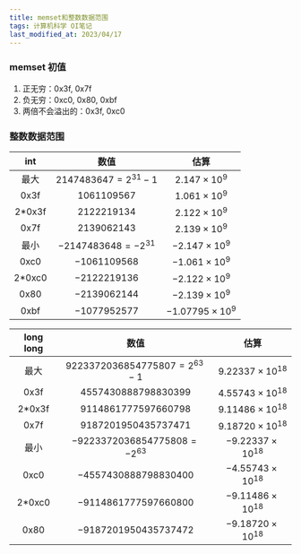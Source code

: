 ```yaml
---
title: memset和整数数据范围
tags: 计算机科学 OI笔记
last_modified_at: 2023/04/17
---
```


### memset 初值

1. 正无穷：0x3f, 0x7f
1. 负无穷：0xc0, 0x80, 0xbf
1. 两倍不会溢出的：0x3f, 0xc0

### 整数数据范围

|int|数值|估算|
| :----------: | :----------: | :----------: |
|最大|$2147483647=2^{31}-1$|$2.147 \times 10^9$|
|0x3f|$1061109567$|$1.061\times 10^9$|
|2\*0x3f|$2122219134$|$2.122\times 10^9$|
|0x7f|$2139062143$|$2.139\times 10^9$|
|最小  | $-2147483648=-2^{31}$ |$-2.147\times10^9$|
|0xc0  | $-1061109568$    | $-1.061\times10^9$ |
|2\*0xc0 |$-2122219136$    | $-2.122\times10^9$ |
|0x80  | $-2139062144$   | $-2.139\times10^9$ |
|0xbf |  $-1077952577$    | $-1.07795\times10^9$ |

|long long|数值|估算|
|:--:|:--:|:--:|
|最大  | $9223372036854775807=2^{63}-1$ | $9.22337\times10^{18}$ |
|0x3f |  $4557430888798830399$  | $4.55743\times10^{18}$ |
|2\*0x3f| $9114861777597660798$ | $9.11486\times10^{18}$ |
|0x7f |  $9187201950435737471$     | $9.18720\times10^{18}$ |
|最小  | $-9223372036854775808=-2^{63}$ | $-9.22337\times10^{18}$ |
|0xc0  | $-4557430888798830400$   | $-4.55743\times10^{18}$ |
|2\*0xc0 |$-9114861777597660800$     | $-9.11486\times10^{18}$ |
|0x80  | $-9187201950435737472$  | $-9.18720\times10^{18}$ |
